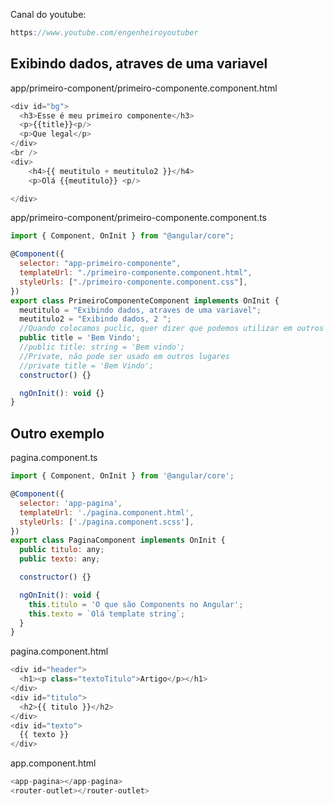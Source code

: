 Canal do youtube:

```js
https://www.youtube.com/engenheiroyoutuber
```

## Exibindo dados, atraves de uma variavel

app/primeiro-component/primeiro-componente.component.html

```js
<div id="bg">
  <h3>Esse é meu primeiro componente</h3>
  <p>{{title}}<p/>
  <p>Que legal</p>
</div>
<br />
<div>
    <h4>{{ meutitulo + meutitulo2 }}</h4>
    <p>Olá {{meutitulo}} <p/>

</div>
```

app/primeiro-component/primeiro-componente.component.ts

```js
import { Component, OnInit } from "@angular/core";

@Component({
  selector: "app-primeiro-componente",
  templateUrl: "./primeiro-componente.component.html",
  styleUrls: ["./primeiro-componente.component.css"],
})
export class PrimeiroComponenteComponent implements OnInit {
  meutitulo = "Exibindo dados, atraves de uma variavel";
  meutitulo2 = "Exibindo dados, 2 ";
  //Quando colocamos puclic, quer dizer que podemos utilizar em outros lugares da nossa aplicação
  public title = 'Bem Vindo';
  //public title: string = 'Bem vindo';
  //Private, não pode ser usado em outros lugares
  //private title = 'Bem Vindo';
  constructor() {}

  ngOnInit(): void {}
}
```

## Outro exemplo

pagina.component.ts

```js
import { Component, OnInit } from '@angular/core';

@Component({
  selector: 'app-pagina',
  templateUrl: './pagina.component.html',
  styleUrls: ['./pagina.component.scss'],
})
export class PaginaComponent implements OnInit {
  public titulo: any;
  public texto: any;

  constructor() {}

  ngOnInit(): void {
    this.titulo = 'O que são Components no Angular';
    this.texto = `Olá template string`;
  }
}
```
pagina.component.html

```js
<div id="header">
  <h1><p class="textoTitulo">Artigo</p></h1>
</div>
<div id="titulo">
  <h2>{{ titulo }}</h2>
</div>
<div id="texto">
  {{ texto }}
</div>
```
app.component.html

```js
<app-pagina></app-pagina>
<router-outlet></router-outlet>
```